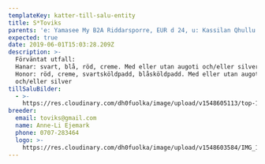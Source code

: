 ```yaml
---
templateKey: katter-till-salu-entity
title: S*Toviks
parents: 'e: Yamasee My B2A Riddarsporre, EUR d 24, u: Kassilan Qhullu Qkkeli, EUR fs'
expected: true
date: 2019-06-01T15:03:28.209Z
description: >-
  Förväntat utfall:
  Hanar: svart, blå, röd, creme. Med eller utan augoti och/eller silver
  Honor: röd, creme, svartsköldpadd, blåsköldpadd. Med eller utan augoti
  och/eller silver
tillSaluBilder:
  - >-
    https://res.cloudinary.com/dh0fuolka/image/upload/v1548605113/top-10-cutest-kitten-gif-we-opened-pandoras-box.56091.jpg
breeder:
  email: toviks@gmail.com
  name: Anne-Li Ejemark
  phone: 0707-283464
  logo: >-
    https://res.cloudinary.com/dh0fuolka/image/upload/v1548603584/IMG_1515.jpg
---
```


